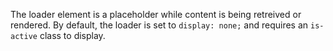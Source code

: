 The loader element is a placeholder while content is being retreived or rendered. By default, the loader is set to `display: none;` and requires an `is-active` class to display.
